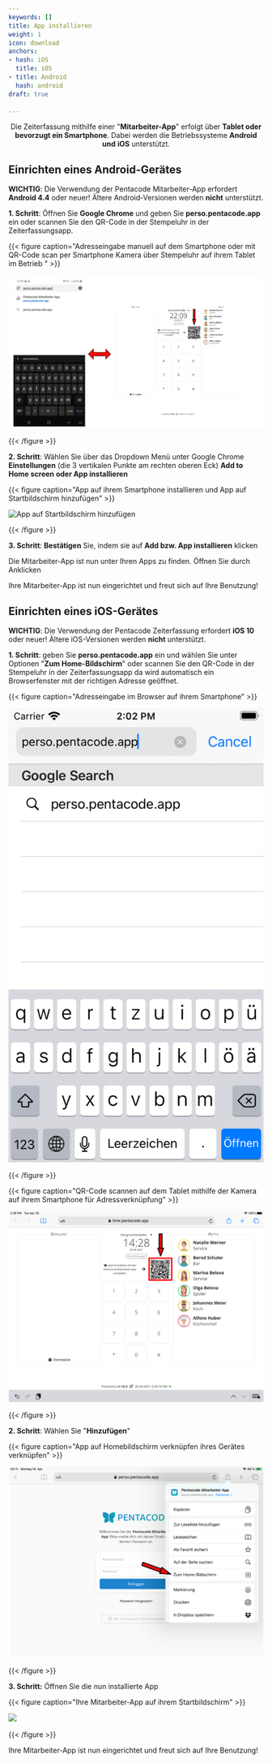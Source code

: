 ```yaml
---
keywords: []
title: App installieren
weight: 1
icon: download
anchors:
- hash: iOS
  title: iOS
- title: Android
  hash: android
draft: true

---
```

<p><center>

Die Zeiterfassung mithilfe einer "**Mitarbeiter-App**" erfolgt über **Tablet oder bevorzugt ein Smartphone**. Dabei werden die Betriebssysteme **Android** **und** **iOS** unterstützt.

</p></center>

## Einrichten eines Android-Gerätes

**WICHTIG**: Die Verwendung der Pentacode Mitarbeiter-App erfordert **Android 4.4** oder neuer! Ältere Android-Versionen werden **nicht** unterstützt.

**1. Schritt**: Öffnen Sie **Google Chrome** und geben Sie **perso.pentacode.app** ein oder scannen Sie den QR-Code in der Stempeluhr in der Zeiterfassungsapp.

{{< figure caption="Adresseingabe manuell auf dem Smartphone oder mit QR-Code scan per Smartphone Kamera über Stempeluhr auf ihrem Tablet im Betrieb " >}}

**![Mitarbeiter-App Installieren](/uploads/handy_tablet_nebeneinander_bsp_app_installieren.png "Adresse eingeben")**

{{< /figure >}}

**2. Schritt**: Wählen Sie über das Dropdown Menü unter Google Chrome **Einstellungen** (die 3 vertikalen Punkte am rechten oberen Eck) **Add to Home screen oder App installieren**

{{< figure caption="App auf ihrem Smartphone installieren und  App auf Startbildschirm hinzufügen" >}}

![App auf Startbildschirm hinzufügen](/uploads/app_installieren_ma-app-1.png "Mitarbeiter-App auf Startbildschirm")

{{< /figure >}}

**3. Schritt**: **Bestätigen** Sie, indem sie auf **Add bzw. App installieren** klicken

Die Mitarbeiter-App ist nun unter Ihren Apps zu finden. Öffnen Sie durch Anklicken

Ihre Mitarbeiter-App ist nun eingerichtet und freut sich auf Ihre Benutzung!

## Einrichten eines iOS-Gerätes

**WICHTIG**: Die Verwendung der Pentacode Zeiterfassung erfordert **iOS 10** oder neuer! Ältere iOS-Versionen werden **nicht** unterstützt.

**1. Schritt**: geben Sie **perso.pentacode.app** ein und wählen Sie unter Optionen "**Zum Home-Bildschirm**" oder scannen Sie den QR-Code in der Stempeluhr in der Zeiterfassungsapp da wird automatisch ein Browserfenster mit der richtigen Adresse geöffnet.

{{< figure caption="Adresseingabe im Browser auf ihrem Smartphone" >}}

![](/uploads/simulator-screen-shot-ipod-touch.png)

{{< /figure >}}

{{< figure caption="QR-Code scannen auf dem Tablet mithilfe der Kamera auf ihrem Smartphone für Adressverknüpfung" >}}

![](/uploads/stempel_pfeil_qrcode_ipad.png "QR-Code scannen")

{{< /figure >}}

**2. Schritt**: Wählen Sie "**Hinzufügen**"

{{< figure caption="App auf Homebildschirm verknüpfen ihres Gerätes verknüpfen" >}}

![](/uploads/homebildschirm_safari_hinzufugen.png)

{{< /figure >}}

**3. Schritt:** Öffnen Sie die nun installierte App

{{< figure caption="Ihre Mitarbeiter-App auf ihrem Startbildschirm" >}}

![](/uploads/foto-19-04-21-02-16-01.png)

{{< /figure >}}

Ihre Mitarbeiter-App ist nun eingerichtet und freut sich auf Ihre Benutzung!